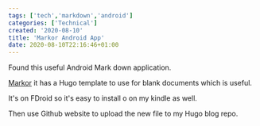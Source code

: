 ```yaml
---
tags: ['tech','markdown','android']
categories: ['Technical']
created: '2020-08-10'
title: 'Markor Android App'
date: 2020-08-10T22:16:46+01:00
---
```


Found this useful Android Mark down application.

[Markor](https://f-droid.org/packages/net.gsantner.markor/) it has a Hugo template to use for blank documents which is useful.

It's on FDroid so it's easy to install o on my kindle as well.

Then use Github website to upload the new file to my Hugo blog repo.
